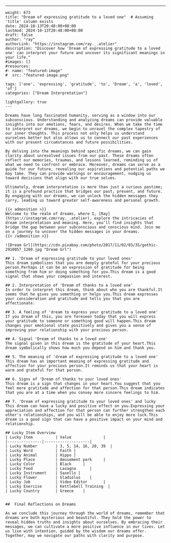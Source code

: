 ---
    weight: 673
    title: "Dream of expressing gratitude to a loved one"  # Assuming 'title' column exists
    date: 2024-10-13T20:48:00+08:00
    lastmod: 2024-10-13T20:48:00+08:00
    draft: false
    author: "ray"
    authorLink: "https://instagram.com/ray._.atelier"
    description: "Discover how 'Dream of expressing gratitude to a loved one' can interpret your future and uncover its significant meanings in your life."
    #images: []
    #resources:
    #- name: "featured-image"
    #  src: "featured-image.png"
    
    tags: ['one', 'expressing', 'gratitude', 'to', 'Dream', 'a', 'loved', 'of']
    categories: ["Dream Interpretation"]
    
    lightgallery: true
    ---
    
    Dreams have long fascinated humanity, serving as a window into our subconscious. Understanding and analyzing dreams can provide valuable insights into our emotions, fears, and desires. When we take the time to interpret our dreams, we begin to unravel the complex tapestry of our inner thoughts. This process not only helps us understand ourselves better but also allows us to connect our past experiences with our present circumstances and future possibilities.
    
    By delving into the meanings behind specific dreams, we can gain clarity about unresolved issues from our past. These dreams often reflect our memories, traumas, and lessons learned, reminding us of what we need to confront or embrace. Moreover, dreams can serve as a guide for our future, revealing our aspirations and potential paths we may take. They can provide warnings or encouragement, nudging us toward decisions that align with our true selves.
    
    Ultimately, dream interpretation is more than just a curious pastime; it is a profound practice that bridges our past, present, and future. By engaging with our dreams, we can unlock the hidden messages they carry, leading us toward greater self-awareness and personal growth.
    
    {{< admonition >}}
    Welcome to the realm of dreams, where I, [Ray](https://instagram.com/ray._.atelier), explore the intricacies of dream interpretation and meaning. Here, you’ll find insights that bridge the gap between your subconscious and conscious mind. Join me on a journey to uncover the hidden messages in your dreams.
    {{< /admonition >}}
    
    ![Dream Grl](https://cdn.pixabay.com/photo/2017/11/02/03/35/gothic-2910057_1280.jpg "Dream Grl")
    
    ## 1. 'Dream of expressing gratitude to your loved ones'
    This dream symbolizes that you are deeply grateful for your precious person.Perhaps it can be an expression of gratitude for being something from him or doing something for you.This dream is a good signal that shows your compassion and interest.
    
    ## 2. Interpretation of 'Dream of thanks to a loved one'
    In order to interpret this dream, think about who you are thankful.It seems that he gives you something or helps you.This dream expresses your consideration and gratitude and tells you that you are affectionate.
    
    ## 3. A feeling of 'dream to express your gratitude to a loved one'
    If you dream of this, you are foreseen today that you will express your gratitude to someone or something good will happen.This dream changes your emotional state positively and gives you a sense of improving your relationship with your precious person.
    
    ## 4. Signal 'Dream of thanks to a loved one'
    The signal given in this dream is the gratitude of your heart.This dream symbolically shows how much you depend on him and thank you.
    
    ## 5. The meaning of 'dream of expressing gratitude to a loved one'
    This dream has an important meaning of expressing gratitude and affection for your precious person.It reminds us that your heart is warm and grateful for that person.
    
    ## 6. Signs of 'Dream of thanks to your loved ones'
    This dream is a sign that changes in your heart.You suggest that you feel more gratitude and affection for that person.This dream indicates that you are at a time when you convey more sincere feelings to him.
    
    ## 7. 'Dream of expressing gratitude to your loved ones' and lucky
    This dream can have a lucky and positive effect on you.Expressing your appreciation and affection for that person can further strengthen each other's relationships, and you will be able to enjoy more luck.This dream is a good sign that can have a positive impact on your mind and relationship.
    
    ## Lucky Item Overview
    | Lucky Item          | Value              |
    |---------------|--------------------|
    | Lucky Number        | 3, 5, 14, 16, 20, 39  |
    | Lucky Word          | Faith |
    | Lucky Animal        | Hippo |
    | Lucky Place         | Amusement park     |
    | Lucky Color         | Black     |
    | Lucky Food          | Lasagna      |
    | Lucky Instrument    | Saxello |
    | Lucky Flower        | Gladiolus    |
    | Lucky Job           | Video Editor       |
    | Lucky Exercise      | Kettlebell Training  |
    | Lucky Country       | Greece    |
    
    
    ##  Final Reflections on Dreams
    
    As we conclude this journey through the world of dreams, remember that dreams are both mysterious and beautiful. They hold the power to reveal hidden truths and insights about ourselves. By embracing their messages, we can cultivate a more positive influence in our lives. Let us live with intention, guided by the wisdom our dreams offer. Together, may we navigate our paths with clarity and purpose.
    